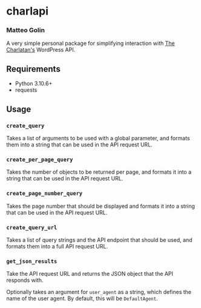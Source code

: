 # charlapi
### Matteo Golin
A very simple personal package for simplifying interaction with
[The Charlatan's](charlatan.ca) WordPress API.

## Requirements
- Python 3.10.6+
- requests

## Usage

### `create_query`
Takes a list of arguments to be used with a global parameter, and formats
them into a string that can be used in the API request URL.

### `create_per_page_query`
Takes the number of objects to be returned per page, and formats it into
a string that can be used in the API request URL.

### `create_page_number_query`
Takes the page number that should be displayed and formats it into a string
that can be used in the API request URL.

### `create_query_url`
Takes a list of query strings and the API endpoint that should be used, and
formats them into a full API request URL.

### `get_json_results`
Take the API request URL and returns the JSON object that the API responds
with.

Optionally takes an argument for `user_agent` as a string, which defines the
name of the user agent. By default, this will be `DefaultAgent`.
